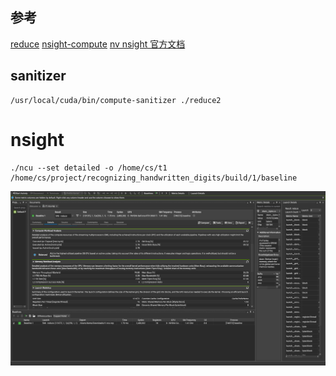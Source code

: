## 参考
[reduce](https://zhuanlan.zhihu.com/p/426978026)
[nsight-compute](https://zhuanlan.zhihu.com/p/662012270)
[nv nsight 官方文档](https://docs.nvidia.com/nsight-compute/NsightCompute/index.html)

## sanitizer

```
/usr/local/cuda/bin/compute-sanitizer ./reduce2
```

# nsight
```
./ncu --set detailed -o /home/cs/t1 /home/cs/project/recognizing_handwritten_digits/build/1/baseline
```

![alt text](1/perf/image.png)